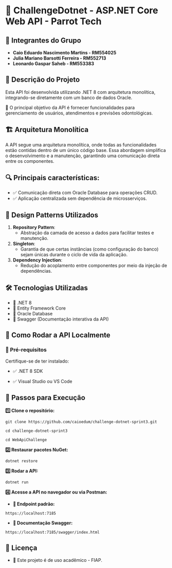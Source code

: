 # 🦷 ChallengeDotnet - ASP.NET Core Web API - Parrot Tech

## 👥 Integrantes do Grupo

- **Caio Eduardo Nascimento Martins - RM554025**
- **Julia Mariano Barsotti Ferreira - RM552713**
- **Leonardo Gaspar Saheb - RM553383**

## 📌 Descrição do Projeto

Esta API foi desenvolvida utilizando .NET 8 com arquitetura monolítica, integrando-se diretamente com um banco de dados Oracle.

🔹 O principal objetivo da API é fornecer funcionalidades para gerenciamento de usuários, atendimentos e previsões odontológicas.

## 🏗 Arquitetura Monolítica

A API segue uma arquitetura monolítica, onde todas as funcionalidades estão contidas dentro de um único código base. Essa abordagem simplifica o desenvolvimento e a manutenção, garantindo uma comunicação direta entre os componentes.

## 🔍 Principais características:

- ✅ Comunicação direta com Oracle Database para operações CRUD.
- ✅ Aplicação centralizada sem dependência de microsserviços.

## 🎨 Design Patterns Utilizados

1. **Repository Pattern**:
   - Abstração da camada de acesso a dados para facilitar testes e manutenção.
2. **Singleton**:
   - Garantia de que certas instâncias (como configuração do banco) sejam únicas durante o ciclo de vida da aplicação.
3. **Dependency Injection**:
   - Redução do acoplamento entre componentes por meio da injeção de dependências.

## 🛠 Tecnologias Utilizadas

- 🚀 .NET 8
- 💾 Entity Framework Core
- 🎯 Oracle Database
- 📜 Swagger (Documentação interativa da API)

## 🚀 Como Rodar a API Localmente

### 📌 Pré-requisitos

Certifique-se de ter instalado:

- ✅ .NET 8 SDK

- ✅ Visual Studio ou VS Code

## 📄 Passos para Execução

**1️⃣ Clone o repositório:**
```
git clone https://github.com/caioedum/challenge-dotnet-sprint3.git
```
```
cd challenge-dotnet-sprint3
```
```
cd WebApiChallenge
```
**2️⃣ Restaurar pacotes NuGet:**
```
dotnet restore
```
**3️⃣ Rodar a API:**
```
dotnet run
```
**4️⃣ Acesse a API no navegador ou via Postman:**

- **🔗 Endpoint padrão:**
```
https://localhost:7185
```
- **📜 Documentação Swagger:**
```
https://localhost:7185/swagger/index.html
```

## 📜 Licença

- 📝 Este projeto é de uso acadêmico - FIAP.
